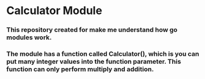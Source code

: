# Calculator Module

### This repository created for make me understand how go modules work.
### The module has a function called Calculator(), which is you can put many integer values into the function parameter. This function can only perform multiply and addition.